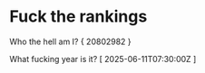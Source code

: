 # Fuck the rankings

Who the hell am I?
{ 20802982 }

What fucking year is it?
[ 2025-06-11T07:30:00Z ]
